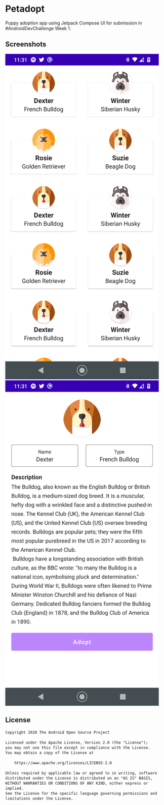 # Petadopt

Puppy adoption app using Jetpack Compose UI for submission in #AndroidDevChallenge Week 1.

## Screenshots
![Screenshot 1](https://github.com/AvijitKarmakar/petadopt/blob/main/results/screenshot_1.png "Screenshot 1")
![Screenshot 2](https://github.com/AvijitKarmakar/petadopt/blob/main/results/screenshot_2.png "Screenshot 2")

## License
```
Copyright 2020 The Android Open Source Project

Licensed under the Apache License, Version 2.0 (the "License");
you may not use this file except in compliance with the License.
You may obtain a copy of the License at

    https://www.apache.org/licenses/LICENSE-2.0

Unless required by applicable law or agreed to in writing, software
distributed under the License is distributed on an "AS IS" BASIS,
WITHOUT WARRANTIES OR CONDITIONS OF ANY KIND, either express or implied.
See the License for the specific language governing permissions and
limitations under the License.
```
